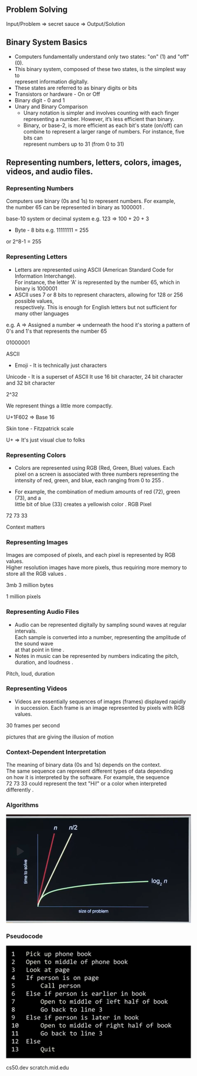 ## Problem Solving
Input/Problem => secret sauce => Output/Solution


## Binary System Basics
* Computers fundamentally understand only two states: "on" (1) and "off" (0).
* This binary system, composed of these two states, is the simplest way to   
represent information digitally.
* These states are referred to as binary digits or bits
* Transistors or hardware - On or Off
* Binary digit - 0 and 1
* Unary and Binary Comparison
    * Unary notation is simpler and involves counting with each finger   
    representing a number. However, it’s less efficient than binary.
    * Binary, or base-2, is more efficient as each bit's state (on/off) can   
    combine to represent a larger range of numbers. For instance, five bits can   
    represent numbers up to 31 (from 0 to 31)

## Representing numbers, letters, colors, images, videos, and audio files.

### Representing Numbers
Computers use binary (0s and 1s) to represent numbers. For example,   
the number 65 can be represented in binary as 1000001 .

base-10 system or decimal system
e.g. 123 => 100 + 20 + 3

* Byte - 8 bits
e.g. 11111111 = 255

or 2^8-1 = 255

### Representing Letters
* Letters are represented using ASCII (American Standard Code for Information Interchange).   
For instance, the letter 'A' is represented by the number 65, which in binary is 1000001  
* ASCII uses 7 or 8 bits to represent characters, allowing for 128 or 256 possible values,   
respectively. This is enough for English letters but not sufficient for many other languages  

e.g. A => Assigned a number => underneath the hood it's storing a pattern of 0's and 1's that represents the number 65

01000001

ASCII

* Emoji - It is technically just characters

Unicode - It is a superset of ASCII
It use 16 bit character, 24 bit character and 32 bit character

2^32

We represent things a little more compactly.

U+1F602 => Base 16

Skin tone - Fitzpatrick scale

U+ => It's just visual clue to folks

### Representing Colors
* Colors are represented using RGB (Red, Green, Blue) values. Each   
pixel on a screen is associated with three numbers representing the   
intensity of red, green, and blue, each ranging from 0 to 255 .  

* For example, the combination of medium amounts of red (72), green (73), and a   
little bit of blue (33) creates a yellowish color .
RGB
Pixel

72 73 33

Context matters

### Representing Images
Images are composed of pixels, and each pixel is represented by RGB values.   
Higher resolution images have more pixels, thus requiring more memory to   
store all the RGB values .

3mb 3 million bytes

1 million pixels

### Representing Audio Files
* Audio can be represented digitally by sampling sound waves at regular intervals.   
Each sample is converted into a number, representing the amplitude of the sound wave   
at that point in time .
* Notes in music can be represented by numbers indicating the pitch, duration, and loudness .

Pitch, loud, duration

### Representing Videos

* Videos are essentially sequences of images (frames) displayed rapidly   
in succession. Each frame is an image represented by pixels with RGB values.  

30 frames per second

pictures that are giving the illusion of motion



### Context-Dependent Interpretation
The meaning of binary data (0s and 1s) depends on the context.   
The same sequence can represent different types of data depending   
on how it is interpreted by the software. For example, the sequence   
72 73 33 could represent the text "Hi!" or a color when interpreted   
differently .

### Algorithms

![findNumber](AssetsCS50/image.png)

### Pseudocode

![pseudocode](AssetsCS50/image-2.png)

cs50.dev
scratch.mid.edu